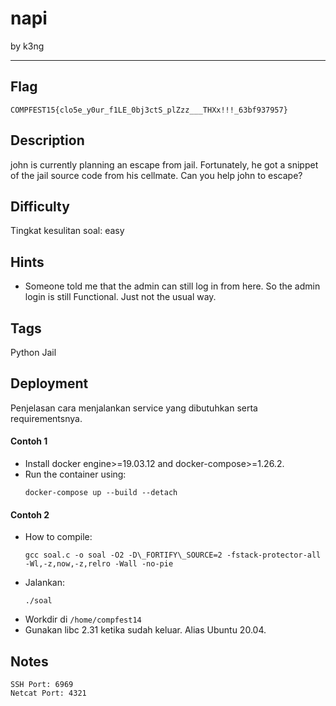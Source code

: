 # napi

by k3ng

---

## Flag

```
COMPFEST15{clo5e_y0ur_f1LE_0bj3ctS_plZzz___THXx!!!_63bf937957}
```

## Description
john is currently planning an escape from jail.
Fortunately, he got a snippet of the jail source code from his cellmate.
Can you help john to escape?

## Difficulty
Tingkat kesulitan soal: easy

## Hints
* Someone told me that the admin can still log in from here. So the admin login is still Functional. Just not the usual way.

## Tags
Python Jail

## Deployment
Penjelasan cara menjalankan service yang dibutuhkan serta requirementsnya.

#### Contoh 1
- Install docker engine>=19.03.12 and docker-compose>=1.26.2.
- Run the container using:
    ```
    docker-compose up --build --detach
    ```

#### Contoh 2
- How to compile:
    ```
    gcc soal.c -o soal -O2 -D\_FORTIFY\_SOURCE=2 -fstack-protector-all -Wl,-z,now,-z,relro -Wall -no-pie
    ```
- Jalankan:
    ```
    ./soal
    ```
- Workdir di `/home/compfest14`
- Gunakan libc 2.31 ketika sudah keluar. Alias Ubuntu 20.04.

## Notes
```
SSH Port: 6969
Netcat Port: 4321
```

